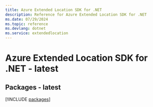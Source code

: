 ```yaml
---
title: Azure Extended Location SDK for .NET
description: Reference for Azure Extended Location SDK for .NET
ms.date: 07/29/2024
ms.topic: reference
ms.devlang: dotnet
ms.service: extendedlocation
---
```

# Azure Extended Location SDK for .NET - latest
## Packages - latest
[!INCLUDE [packages](extended-location-index.md)]